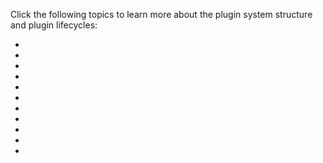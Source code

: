 [//]: # (title: Plugin Structure)

<!-- Copyright 2000-2021 JetBrains s.r.o. and other contributors. Use of this source code is governed by the Apache 2.0 license that can be found in the LICENSE file. -->

Click the following topics to learn more about the plugin system structure and plugin lifecycles:

* [](plugin_content.md)
* [](plugin_class_loaders.md)
* [](plugin_actions.md)
* [](plugin_extensions.md)
* [](plugin_services.md)
* [](plugin_listeners.md)
* [](plugin_extension_points.md)
* [](plugin_components.md)
* [](plugin_configuration_file.md)
* [](plugin_icon_file.md)
* [](plugin_dependencies.md)
